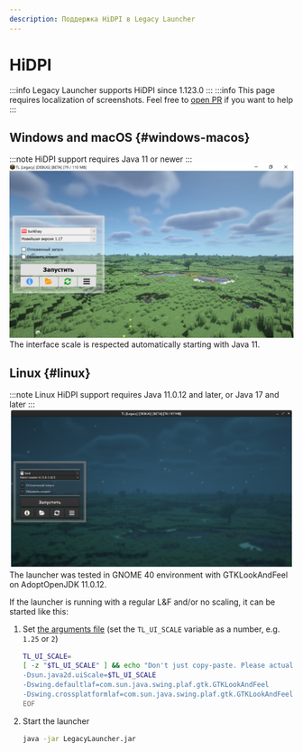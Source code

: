```yaml
---
description: Поддержка HiDPI в Legacy Launcher
---
```

# HiDPI
:::info
Legacy Launcher supports HiDPI since 1.123.0
:::
:::info
This page requires localization of screenshots. Feel free to [open PR](https://github.com/LegacyLauncher/docs) if you want to help
:::

## Windows and macOS {#windows-macos}
:::note
HiDPI support requires Java 11 or newer
:::
![Launcher window in Windows](./img/hidpi_win_ru.jpg)
The interface scale is respected automatically starting with Java 11.

## Linux {#linux}
:::note
Linux HiDPI support requires Java 11.0.12 and later, or Java 17 and later
:::
![Launcher window in Linux](./img/hidpi_linux_ru.png)
The launcher was tested in GNOME 40 environment with GTKLookAndFeel on AdoptOpenJDK 11.0.12.

If the launcher is running with a regular L&F and/or no scaling, it can be started like this:
1. Set [the arguments file](./portable) (set the `TL_UI_SCALE` variable as a number, e.g. `1.25` or `2`)
    ```bash
    TL_UI_SCALE=
    [ -z "$TL_UI_SCALE" ] && echo "Don't just copy-paste. Please actually set TL_UI_SCALE" >&2 || cat <<EOF > tl.bootargs
    -Dsun.java2d.uiScale=$TL_UI_SCALE
    -Dswing.defaultlaf=com.sun.java.swing.plaf.gtk.GTKLookAndFeel
    -Dswing.crossplatformlaf=com.sun.java.swing.plaf.gtk.GTKLookAndFeel
    EOF
    ```
2. Start the launcher
    ```bash
    java -jar LegacyLauncher.jar
    ```